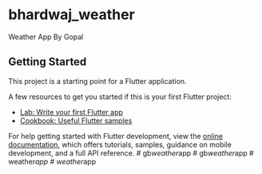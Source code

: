 # bhardwaj_weather

Weather App By Gopal

## Getting Started

This project is a starting point for a Flutter application.

A few resources to get you started if this is your first Flutter project:

- [Lab: Write your first Flutter app](https://docs.flutter.dev/get-started/codelab)
- [Cookbook: Useful Flutter samples](https://docs.flutter.dev/cookbook)

For help getting started with Flutter development, view the
[online documentation](https://docs.flutter.dev/), which offers tutorials,
samples, guidance on mobile development, and a full API reference.
#   g b _ w e a t h e r _ a p p  
 #   g b _ w e a t h e r _ a p p  
 #   w e a t h e r _ a p p  
 #   w e a t h e r _ a p p  
 
